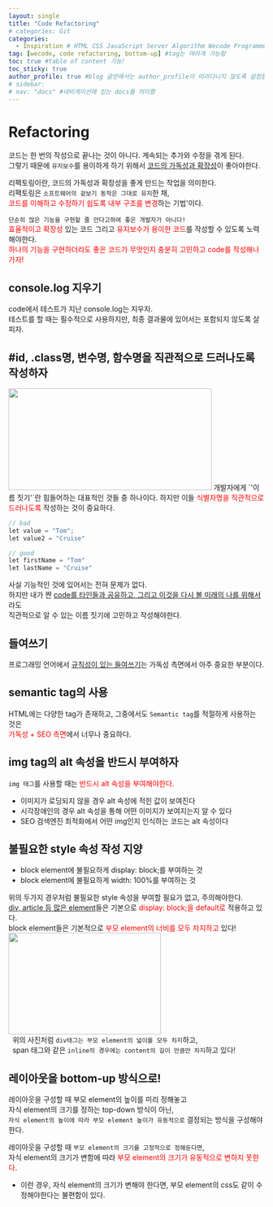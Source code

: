 ```yaml
---
layout: single
title: "Code Refactoring"
# categories: Git
categories:
  - Inspiration # HTML CSS JavaScript Server Algorithm Wecode Programmers CS vsCode
tag: [wecode, code refactoring, bottom-up] #tag는 여러개 가능함
toc: true #table of content 기능!
toc_sticky: true
author_profile: true #blog 글안에서는 author_profile이 따라다니지 않도록 설정함
# sidebar:
# nav: "docs" #네비게이션에 있는 docs를 의미함
---
```


# Refactoring

코드는 한 번의 작성으로 끝나는 것이 아니다. 계속되는 추가와 수정을 겪게 된다.  
그렇기 때문에 `유지보수`를 용이하게 하기 위해서 <u>코드의 가독성과 확장성</u>이 좋아야한다.

리팩토링이란, 코드의 가독성과 확장성을 좋게 만드는 작업을 의미한다.  
리팩토링은 `소프트웨어의 겉보기 동작은 그대로 유지`한 채,  
<span style="color:red">코드를 이해하고 수정하기 쉽도록 내부 구조를 변경</span>하는 기법'이다.

`단순히 많은 기능을 구현할 줄 안다고하여 좋은 개발자가 아니다!`  
<span style="color:red">효율적이고 확장성</span> 있는 코드 그리고 <span style="color:red">유지보수가 용이한 코드</span>를 작성할 수 있도록 노력해야한다.  
<span style="color:red">하나의 기능을 구현하더라도 좋은 코드가 무엇인지 충분히 고민하고 code를 작성해나가자!</span>

## console.log 지우기

code에서 테스트가 지난 console.log는 지우자.  
테스트를 할 때는 필수적으로 사용하지만, 최종 결과물에 있어서는 포함되지 않도록 살피자.

## #id, .class명, 변수명, 함수명을 직관적으로 드러나도록 작성하자

<img src="https://user-images.githubusercontent.com/87808288/153696436-bbeab699-272a-4cda-9abc-afe9e68e4a1c.png" width="400" height="200">  
개발자에게 `'이름 짓기'`란 힘들어하는 대표적인 것들 중 하나이다.  
하지만 이들 <span style="color:red">식별자명을 직관적으로 드러나도록</span> 작성하는 것이 중요하다.

```java
// bad
let value = "Tom";
let value2 = "Cruise"

// good
let firstName = "Tom"
let lastName = "Cruise"
```

사실 기능적인 것에 있어서는 전혀 문제가 없다.  
하지만 내가 짠 <u>code를 타인들과 공유하고, 그리고 이것을 다시 볼 미래의 나를 위해서</u>라도  
직관적으로 알 수 있는 이름 짓기에 고민하고 작성해야한다.

## 들여쓰기

프로그래밍 언어에서 <u>규칙성이 있는 들여쓰기</u>는 가독성 측면에서 아주 중요한 부분이다.

## semantic tag의 사용

HTML에는 다양한 tag가 존재하고, 그중에서도 `Semantic tag`를 적절하게 사용하는 것은  
<span style="color:red">가독성 + SEO 측면</span>에서 너무나 중요하다.

## img tag의 alt 속성을 반드시 부여하자

`img 태그`를 사용할 때는 <spna style="color:red">반드시 alt 속성을 부여</span>해야한다.

- 이미지가 로딩되지 않을 경우 alt 속성에 적힌 값이 보여진다
- 시각장애인의 경우 alt 속성을 통해 어떤 이미지가 보여지는지 알 수 있다
- SEO 검색엔진 최적화에서 어떤 img인지 인식하는 코드는 alt 속성이다

## 불필요한 style 속성 작성 지양

- block element에 불필요하게 display: block;를 부여하는 것
- block element에 불필요하게 width: 100%를 부여하는 것

위의 두가지 경우처럼 불필요한 style 속성을 부여할 필요가 없고, 주의해야한다.  
<u>div, article 등 많은 element</u>들은 기본으로 <span style="color:red">display: block;을 default로</span> 적용하고 있다.  
block element들은 기본적으로 <span style="color:red">부모 element의 너비를 모두 차지하고</span> 있다!  
<img src="https://user-images.githubusercontent.com/87808288/153697111-507a6637-5025-42d0-9e4a-d79def4b32d6.png" width="300" height="200">  
&nbsp; 위의 사진처럼 `div태그는 부모 element의 넓이를 모두 차지`하고,  
&nbsp; span 태그와 같은 `inline의 경우에는 content의 길이 만큼만 차지`하고 있다!

## 레이아웃을 bottom-up 방식으로!

레이아웃을 구성할 때 부모 element의 높이를 미리 정해놓고  
자식 element의 크기를 정하는 top-down 방식이 아닌,  
`자식 element의 높이에 따라 부모 element 높이가 유동적으로` 결정되는 방식을 구성해야한다.

레이아웃을 구성할 때 `부모 element의 크기를 고정적으로 정해둔다면`,  
자식 element의 크기가 변함에 따라 <span style="color:red">부모 element의 크기가 유동적으로 변하지 못한다</span>.

- 이런 경우, 자식 element의 크기가 변해야 한다면, 부모 element의 css도 같이 수정해야한다는 불편함이 있다.

<!-- ### 2. Link 넣기

```

유형 1: (설명어를 입력) : [gunhee's coding blog](https://gunhee-jeong.github.io/)
유형 2: (URL 자동연결) : <https://gunhee-jeong.github.io/>
유형 3: (동일 파일 내 '문단으로 이동') : [1. Header로 이동](###-1-header)

```

유형 1: (설명어를 입력) : [gunhee's coding blog](https://gunhee-jeong.github.io/)
유형 2: (URL 자동연결) : <https://gunhee-jeong.github.io/>
유형 3: (동일 파일 내 '문단으로 이동') : [1. Header로 이동](#1-header)
유형 3의 방법

1. 특수문자를 제거
2. 스페이스는 -로 바꾸고
3. 대문자는 소문자로!
   그래서 ### 1. Header -> #1-header

## Link: [google][https://www.google.com/]

### 3. 수평선

```

---

```

---

### 4. 라인 바꾸기

```

스페이스바를 2번 눌러주면 다음칸으로
이동할 수 있어요!

```

---

스페이스바를 2번 눌러주면
다음칸으로 이동할 수 있어요!

### 5. list 만들기

```

1. 1번
2. 2번
3. 3번

- 순서없는 list
  - 순서없는 list
    - 순서없는 list

```

1. 1번
2. 2번
3. 3번

- 순서없는 list
  - 순서없는 list
    - 순서없는 list

---

### 6. font 관련

```

**진하게** -> 볼드
_기울여서_ -> 이탤릭체
~~취소선~~ -> 취소선

<ul>밑줄넣기</ul> -> 밑줄
<span style="color:red">빨간 글씨</span> -> 글자색
이것이 `인라인` 입니다 -> 인라인 코드
```

**진하게** -> 볼드
_기울여서_ -> 이탤릭체
~~취소선~~ -> 취소선
<u>밑줄넣기</u> -> 밑줄
<span style="color:red">빨간 글씨</span>
이것이 `인라인` 입니다 -> 인라인 코드

---

### 7. 인용구문

```
> coding
>
> > JavaScript
> >
> > > 내가 프짱!
```

> coding
>
> > JavaScript
> >
> > > 내가 프짱!

---

### 8. 이미지 삽입

```
유형1: ('사이즈를 조절' -> HTML 태그 사용) : <img src="https://gunhee-jeong.github.io/assets/images/blogLogo.png" width="300" height="200">
유형2: (이미지 삽입 후 -> 링크 걸기)
[![이미지](https://gunhee-jeong.github.io/assets/images/blogLogo/blogLogo.png)](https://gunhee-jeong.github.io/)
```

유형1: ('사이즈를 조절' -> HTML 태그 사용) : <img src="https://gunhee-jeong.github.io/assets/images/blogLogo.png" width="300" height="200">
유형2: (이미지 삽입 후 -> 링크 걸기)
[![이미지](https://gunhee-jeong.github.io/assets/images/blogLogo.png)](https://gunhee-jeong.github.io/)

### 9. 표 만들기

```
||국어|영어|
| :--- | ---: | :--: |
|건희 | 100점 | 100점
|철수 | 100점 | 100점
```

|      |  국어 | 영어  |
| :--- | ----: | :---: |
| 건희 | 100점 | 100점 |
| 철수 | 100점 | 100점 |

> - header를 넣고 싶은 경우 ---을 사용하고 :을 이용하여 정렬에 사용함!

### 10. 토글 만들기

```
<details>
<summary>여기를 누르세요</summary>
<div markdown="1">
숨겨진 내용
</div>
</details>
```

<details>
<summary>여기를 누르세요</summary>
<div markdown="1">
숨겨진 내용
</div>
</details> -->
